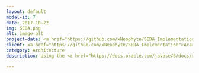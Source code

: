 ```yaml
---
layout: default
modal-id: 7
date: 2017-10-22
img: SEDA.png
alt: image-alt
project-date: <a href="https://github.com/xNeophyte/SEDA_Implementation">October 2017</a>
client: <a href="https://github.com/xNeophyte/SEDA_Implementation">Academic</a>
category: Architecture 
description: Using the <a href="https://docs.oracle.com/javase/8/docs/api/java/util/concurrent/CompletableFuture.html">Java CompletableFutures framework</a>, a custom scheduler was written based on <a href="https://en.wikipedia.org/wiki/Staged_event-driven_architecture">staged event-driven architecture</a> which allows for single tasks to be broken up into smaller independent tasks that may execute concurrently across several threads.

---
```

